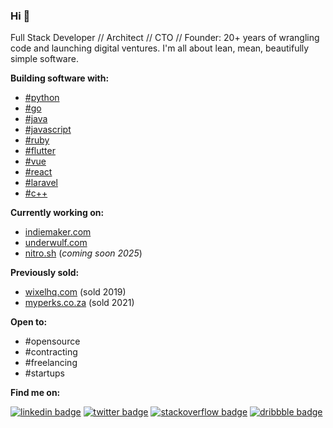 ### Hi 👋

Full Stack Developer // Architect // CTO // Founder: 20+ years of wrangling code and launching digital ventures. I'm all about lean, mean, beautifully simple software.

**Building software with:**

- [#python](https://www.python.org)
- [#go](https://golang.org)
- [#java](https://www.java.com/en/)
- [#javascript](https://www.javascript.com)
- [#ruby](https://www.ruby-lang.org/en)
- [#flutter](https://flutter.dev)
- [#vue](https://vuejs.org/)
- [#react](https://react.dev/)
- [#laravel](https://laravel.com/)
- [#c++](https://isocpp.org/)

**Currently working on:** 

- [indiemaker.com](https://indiemaker.com)
- [underwulf.com](https://underwulf.com)
- [nitro.sh](https://nitro.sh) (_coming soon 2025_)

**Previously sold:**
- [wixelhq.com](https://wixelhq.com) (sold 2019)
- [myperks.co.za](https://myperks.co.za) (sold 2021)

**Open to:**

- #opensource 
- #contracting 
- #freelancing
- #startups

**Find me on:** 

[![linkedin badge](https://img.shields.io/badge/Sean_Nieuwoudt-30302f?style=flat&logo=linkedin)](https://www.linkedin.com/in/seannieuwoudt)
[![twitter badge](https://img.shields.io/badge/@ghstcode-30302f?style=flat&logo=twitter)](https://twitter.com/ghstcode)
[![stackoverflow badge](https://img.shields.io/badge/ghstcode-30302f?style=flat&logo=stackoverflow)](https://stackoverflow.com/users/482842/ghstcode)
[![dribbble badge](https://img.shields.io/badge/ghstcode-30302f?style=flat&logo=dribbble)](https://dribbble.com/ghstcode)
